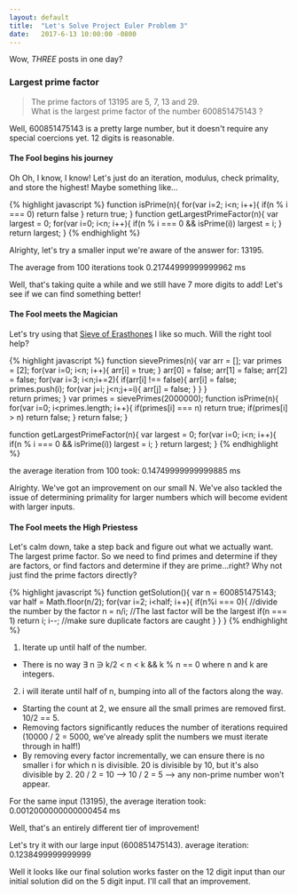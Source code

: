 ```yaml
---
layout: default
title:  "Let's Solve Project Euler Problem 3"
date:   2017-6-13 10:00:00 -0800
---
```

Wow, *THREE* posts in one day?

### Largest prime factor
>The prime factors of 13195 are 5, 7, 13 and 29.<br/>
>What is the largest prime factor of the number 600851475143 ?

Well, 600851475143 is a pretty large number, but it doesn't require any special coercions yet. 12 digits is reasonable.

#### The Fool begins his journey
Oh Oh, I know, I know! Let's just do an iteration, modulus, check primality, and store the highest! Maybe something like...

{% highlight javascript %}
  function isPrime(n){
    for(var i=2; i<n; i++){
      if(n % i === 0)
        return false
    }
    return true;
  }
  function getLargestPrimeFactor(n){
    var largest = 0;
    for(var i=0; i<n; i++){
      if(n % i === 0 && isPrime(i))
        largest = i;
    }
    return largest;
  }
{% endhighlight %}

Alrighty, let's try a smaller input we're aware of the answer for: 13195.

The average from 100 iterations took
0.21744999999999962 ms

Well, that's taking quite a while and we still have 7 more digits to add! Let's see if we can find something better!

#### The Fool meets the Magician
Let's try using that [Sieve of Erasthones](https://en.wikipedia.org/wiki/Sieve_of_Eratosthenes) I like so much. Will the right tool help?

{% highlight javascript %}
  function sievePrimes(n){
    var arr = [];
    var primes = [2];
    for(var i=0; i<n; i++){
      arr[i] = true;
    }
    arr[0] = false;
    arr[1] = false;
    arr[2] = false;
    for(var i=3; i<n;i+=2){
      if(arr[i] !== false){
        arr[i] = false;
        primes.push(i);
        for(var j=i; j<n;j+=i){
          arr[j] = false;
        }
      }
    }    
    return primes;
  }
  var primes = sievePrimes(2000000);
  function isPrime(n){
    for(var i=0; i<primes.length; i++){
      if(primes[i] === n)
        return true;
      if(primes[i] > n)
        return false;
    }
    return false;
  }

  function getLargestPrimeFactor(n){
    var largest = 0;
    for(var i=0; i<n; i++){
      if(n % i === 0 && isPrime(i))
        largest = i;
    }
    return largest;
  }
{% endhighlight %}

the average iteration from 100 took:
0.14749999999999885 ms

Alrighty. We've got an improvement on our small N. We've also tackled the issue of determining primality for larger numbers which will become evident with larger inputs.

#### The Fool meets the High Priestess
Let's calm down, take a step back and figure out what we actually want.
The largest prime factor. So we need to find primes and determine if they are factors, or find factors and determine if they are prime...right?
Why not just find the prime factors directly?

{% highlight javascript %}
  function getSolution(){
    var n = 600851475143;
    var half = Math.floor(n/2);
    for(var i=2; i<half; i++){
      if(n%i === 0){
        //divide the number by the factor
        n = n/i;
        //The last factor will be the largest
        if(n === 1)
          return i;
        i--; //make sure duplicate factors are caught
      }
    }
  }
{% endhighlight %}

1. Iterate up until half of the number.
  * There is no way ∃ n ∋ k/2 < n < k && k % n == 0 where n and k are integers.
2. i will iterate until half of n, bumping into all of the factors along the way.
  * Starting the count at 2, we ensure all the small primes are removed first. 10/2 == 5.
  * Removing factors significantly reduces the number of iterations required (10000 / 2 = 5000, we've already split the numbers we must iterate through in half!)
  * By removing every factor incrementally, we can ensure there is no smaller i for which n is divisible. 20 is divisible by 10, but it's also divisible by 2. 20 / 2 = 10 --> 10 / 2 = 5 --> any non-prime number won't appear.

For the same input (13195), the average iteration took:
0.0012000000000000454 ms

Well, that's an entirely different tier of improvement!

Let's try it with our large input (600851475143).
average iteration:
0.1238499999999999

Well it looks like our final solution works faster on the 12 digit input than our initial solution did on the 5 digit input. I'll call that an improvement.
